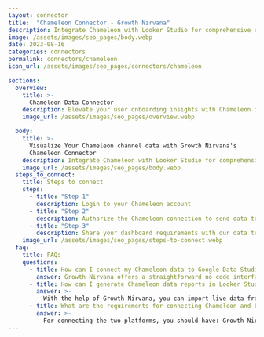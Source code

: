 ```yaml
---
layout: connector
title:  "Chameleon Connector - Growth Nirvana"
description: Integrate Chameleon with Looker Studio for comprehensive user onboarding analytics that guide your product strategies.
image: /assets/images/seo_pages/body.webp
date: 2023-08-16
categories: connectors
permalink: connectors/chameleon
icon_url: /assets/images/seo_pages/connectors/chameleon

sections:
  overview:
    title: >-
      Chameleon Data Connector
    description: Elevate your user onboarding insights with Chameleon integration. Seamlessly merge Chameleon's user behavior data with Looker Studio's analytical prowess, unlocking insights that shape user journeys, interactions, and product experiences.
    image_url: /assets/images/seo_pages/overview.webp

  body:
    title: >-
      Visualize Your Chameleon channel data with Growth Nirvana's
      Chameleon Connector
    description: Integrate Chameleon with Looker Studio for comprehensive user onboarding analytics that guide your product strategies.
    image_url: /assets/images/seo_pages/body.webp
  steps_to_connect:
    title: Steps to connect
    steps:
      - title: "Step 1"
        description: Login to your Chameleon account
      - title: "Step 2"
        description: Authorize the Chameleon connection to send data to Growth Nirvana
      - title: "Step 3"
        description: Share your dashboard requirements with our data team. We will build the report for you.
    image_url: /assets/images/seo_pages/steps-to-connect.webp
  faq:
    title: FAQs
    questions:
      - title: How can I connect my Chameleon data to Google Data Studio/Looker Studio?
        answer: Growth Nirvana offers a straightforward no-code interface to connect to Chameleon data sources.
      - title: How can I generate Chameleon data reports in Looker Studio?
        answer: >-
          With the help of Growth Nirvana, you can import live data from Chameleon into Looker Studio. These data can be viewed in charts, tables, and dashboards to generate branded reports that can be shared instantly.
      - title: What are the requirements for connecting Chameleon and Looker Studio?
        answer: >-
          For connecting the two platforms, you should have: Growth Nirvana Account and Chameleon Ads Account
---
```

